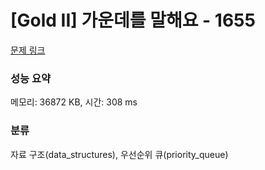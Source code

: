 # [Gold II] 가운데를 말해요 - 1655 

[문제 링크](https://www.acmicpc.net/problem/1655) 

### 성능 요약

메모리: 36872 KB, 시간: 308 ms

### 분류

자료 구조(data_structures), 우선순위 큐(priority_queue)


